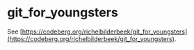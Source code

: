 # git_for_youngsters

See [https://codeberg.org/richelbilderbeek/git_for_youngsters](https://codeberg.org/richelbilderbeek/git_for_youngsters).
